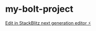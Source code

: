 # my-bolt-project

[Edit in StackBlitz next generation editor ⚡️](https://stackblitz.com/~/github.com/A5shi5h/my-bolt-project)